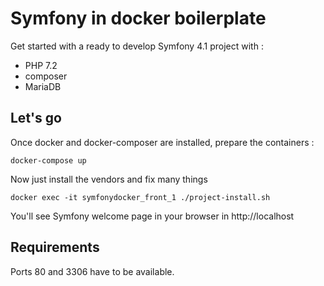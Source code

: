 Symfony in docker boilerplate
=============================

Get started with a ready to develop Symfony 4.1 project with :

* PHP 7.2
* composer
* MariaDB

Let's go
--------

Once docker and docker-composer are installed, prepare the containers :

    docker-compose up

Now just install the vendors and fix many things

    docker exec -it symfonydocker_front_1 ./project-install.sh

You'll see Symfony welcome page in your browser in http://localhost

Requirements
------------

Ports 80 and 3306 have to be available.
